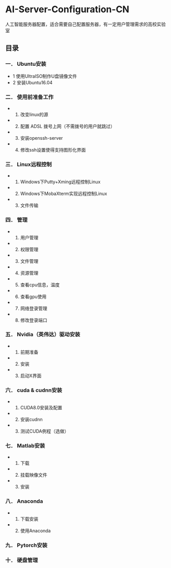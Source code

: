 # AI-Server-Configuration-CN
人工智能服务器配置，适合需要自己配置服务器，有一定用户管理需求的高校实验室


## 目录


### 一． Ubuntu安装
- 1 使用UltraISO制作U盘镜像文件	
- 2 安装Ubuntu16.04	

### 二． 使用前准备工作
- 1. 改变linux的源	
- 2. 配置 ADSL 拨号上网（不需拨号的用户就跳过）	
- 3. 安装openssh-server	
- 4. 修改ssh设置使得支持图形化界面


### 三． Linux远程控制	
- 1. Windows下Putty+Xming远程控制Linux	
- 2. Windows下MobaXterm实现远程控制Linux	
- 3. 文件传输	


### 四． 管理	
- 1. 用户管理	
- 2. 权限管理	
- 3. 文件管理	
- 4. 资源管理	
- 5. 查看cpu信息，温度	
- 6. 查看gpu使用	
- 7. 网络登录管理	
- 8. 修改登录端口	


### 五． Nvidia（英伟达）驱动安装	
- 1. 前期准备	
- 2. 安装	
- 3. 启动X界面	


### 六． cuda & cudnn安装	
- 1. CUDA8.0安装及配置	
- 2. 安装cudnn	
- 3. 测试CUDA例程（选做）
	
### 七． Matlab安装	
- 1. 下载	
- 2. 挂载映像文件	
- 3. 安装
	
### 八． Anaconda	
- 1. 下载安装	
- 2. 使用Anaconda	

### 九． Pytorch安装	

### 十． 硬盘管理	

